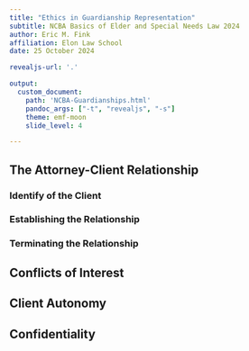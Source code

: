 ```yaml
---
title: "Ethics in Guardianship Representation"
subtitle: NCBA Basics of Elder and Special Needs Law 2024
author: Eric M. Fink
affiliation: Elon Law School 
date: 25 October 2024

revealjs-url: '.'

output: 
  custom_document:
    path: 'NCBA-Guardianships.html'
    pandoc_args: ["-t", "revealjs", "-s"]
    theme: emf-moon 
    slide_level: 4

---
```


## The Attorney-Client Relationship

### Identify of the Client 

### Establishing the Relationship 

### Terminating the Relationship

## Conflicts of Interest

## Client Autonomy 

## Confidentiality
